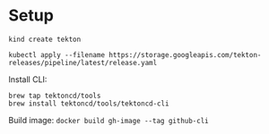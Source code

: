 # Setup

`kind create tekton`

`kubectl apply --filename https://storage.googleapis.com/tekton-releases/pipeline/latest/release.yaml`

Install CLI:
```
brew tap tektoncd/tools
brew install tektoncd/tools/tektoncd-cli
```

Build image:
`docker build gh-image --tag github-cli`

